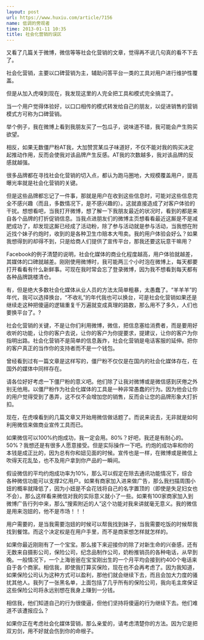 ```yaml
---
layout: post
url: https://www.huxiu.com/article/7156
name: 低调的旁观者
time: 2013-01-11 10:35
title: 社会化营销的误区
---
```

又看了几篇关于微博，微信等等社会化营销的文章，觉得再不说几句真的看不下去了。

社会化营销，主要以口碑营销为主，辅助问答平台一类的工具对用户进行维护性覆盖。

但是从加入虎嗅到现在，我发现这里的人完全把工具和模式完全搞混了。

当一个用户觉得体验好，以口口相传的模式转发给自己的朋友，以促进销售的营销模式方可称为口碑营销。

举个例子，我在微博上看到我朋友买了一包瓜子，说味道不错，我可能会产生购买欲望。

相反，如果无数僵尸粉AT我，大加赞赏某瓜子味道好，不仅不能对我的购买决定起推动作用，反而会使我对该品牌产生反感。AT我的次数越多，我对该品牌的反感就越强。

很多品牌都在寻找社会化营销的切入点，都认为跑马圈地，大规模覆盖用户，提高曝光率就是社会化营销的关键。

但是这些品牌都忘记了一件事，那就是用户在收到这些信息时，可能对这些信息完全不感兴趣（而且，多数情况下，是不感兴趣的）。这就直接造成了对客户体验的干扰。想想看吧，当我打开微博，想了解一下我朋友最近的状况时，看到的都是来自各个品牌的打折促销信息。当我点进朋友们的微博主页想看看最近这厮是不是减肥成功了，却发现这厮已经成了活动粉，除了参与活动就是参与活动，当我想在附近找个妹子约炮时，收到的是各种卫生巾赔本大甩卖。我的用户体验会好么？如果我想得到的却得不到，只是给商人们提供了宣传平台，那我还要这玩意干嘛用？

Facebook的例子清楚的说明，社会化媒体的商业化程度越高，用户体验就越差，其媒体的口碑就越差。刚刚使用微博时，我可能两三个小时泡在微博上，每天都要打开看看有什么新鲜事。可现在我时常会忘了登录微博，因为我不想看到每天都有各种品牌跳楼清仓。

有，但是绝大多数社会化媒体从业人员的方法太简单粗暴，太愚蠢了。“羊羊羊”的年代，我可以选择换台，“不收礼”的年代我也可以换台，可是社会化营销如果还是继续走这种把傻逼的逻辑重复千万遍就变成真理的路数，那么用不了多久，人们也要换平台了。?

社会化营销的关键，不是让你们利用微博，微信，把信息塞给消费者，而是要用好收听的功能，让你的客户去说，让你的客户为你提要求，提建议，让你的客户为你指明出路。社会化营销不是简单的信息轰炸，社会化营销是电话客服的延伸。把你的客户真正的当作你的支持者而不是一个钱包。

曾经看到过有一篇文章是这样写的，僵尸粉不仅仅是在国内的社会化媒体存在，在国外的媒体中同样存在。

请各位好好考虑一下僵尸粉的意义吧。他们除了让我对微博或是微信感到厌倦之外别无他用。以僵尸粉作为社会化媒体的工具是一种非常愚蠢的行为。因为他会让你的用户觉得受到了愚弄，这不仅不会增加您的销售，反而会让您的品牌形象大打折扣。

现在，在虎嗅看到的几篇文章又开始用微信做话题了。而说来说去，无非就是如何利用微信来做商业宣传工具而已。

如果微信可以100%约炮成功，我一定会用。80%？好吧，我还是有耐心的。50%？我想还是有很多人愿意接受。但是实际操作一下吧。约炮的成功率和你的本钱是成正比的，因为总有你和妞见面的时候。宣传也是一样，在微博或是微信上吹得天花乱坠，也不及用户拿到你产品的一瞬间。

假设微信的平均约炮成功率为10%，那么可以假定在除去通讯功能情况下，综合各种微信功能可以支撑2亿用户。如果有商家加入进来做广告，那么我扫描周围小妞的概率就降低了，因为小妞是不会花钱将自己的名字置顶的（即使是失足妇女也不会）。那么这样看来微信对我的实际意义就小了一些。如果有100家商家加入到微博广告行列中来，那么“搜索附近的人”这个功能对我来讲就毫无意义。我的微信是用来泡妞的，他不是市场！！！

用户需要的，是当我需要泡妞的时候可以帮我找到妹子，当我需要吃饭的时候帮我找到餐馆。而这个决定权是在用户手里，而不是商家想怎样就怎样的。

如果你最近刚刚有了一个宝宝。那么接下来迎接你的除了对新生命的兴奋感，还有无数来自摄影公司，保险公司，纪念品制作公司，奶粉推销员的各种电话，从早到晚。一般情况下，一个上海爸爸在宝宝刚出生的一个月平均会接到约400个电话来自于各个商家。相信我，即使我打算买保险，现在也不会再考虑了。因为我知道，如果保险公司认为这种方式可以盈利，那他们就会继续下去，而且会加大力度的骚扰其他人。我列了一张黑名单，上面包括了几乎所有的保险公司，我向毛主席保证这些保险公司将永远别想在我身上赚到一分钱。

相信我，他们知道自己的行为很傻逼，但他们坚持将傻逼的行为继续下去。他们难道不该遭报应么？

如果你正在考虑社会化媒体营销，那么亲爱的，请考虑清楚你的方法。因为它是把双刃剑，用不好就会伤到你的命根子。

